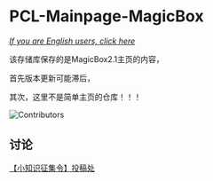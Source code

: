 # PCL-Mainpage-MagicBox

[*If you are English users, click here*](https://github.com/FutureStudios-FSC/PCL-Mainpage-MagicBox/blob/main/README_en.md)

该存储库保存的是MagicBox2.1主页的内容，

首先版本更新可能滞后，

其次，这里不是简单主页的仓库！！！

![Contributors](https://contrib.rocks/image?repo=FutureStudios-FSC/PCL-Mainpage-MagicBox)

## 讨论

[【小知识征集令】投稿处](https://github.com/FutureStudios-FSC/PCL-Mainpage-MagicBox/discussions/1)
